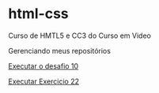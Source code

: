 # html-css
 Curso de HMTL5 e CC3 do Curso em Video

Gerenciando meus repositórios

<a href="https://mauro0mau.github.io/html-css/desafios/d010/android.html">Executar o desafio 10</a>

<a href="https://mauro0mau.github.io/html-css/exercicios/ex022/fundo006.html">Executar Exercicio 22 </a>